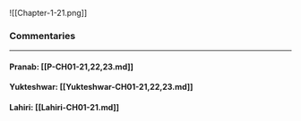 ![[Chapter-1-21.png]]

### Commentaries

---

#### Pranab: [[P-CH01-21,22,23.md]]

#### Yukteshwar: [[Yukteshwar-CH01-21,22,23.md]]

#### Lahiri: [[Lahiri-CH01-21.md]]
